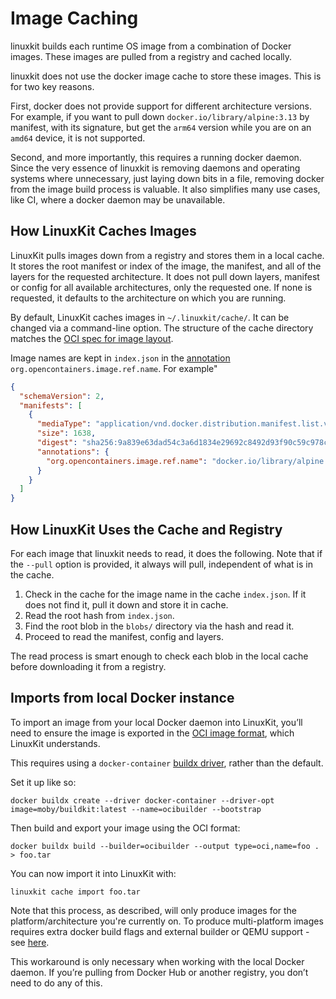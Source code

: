 # Image Caching

linuxkit builds each runtime OS image from a combination of Docker images.
These images are pulled from a registry and cached locally.

linuxkit does not use the docker image cache to store these images. This is
for two key reasons.

First, docker does not provide support for different architecture versions. For
example, if you want to pull down `docker.io/library/alpine:3.13` by manifest,
with its signature, but get the `arm64` version while you are on an `amd64` device,
it is not supported.

Second, and more importantly, this requires a running docker daemon. Since the
very essence of linuxkit is removing daemons and operating systems where unnecessary,
just laying down bits in a file, removing docker from the image build process
is valuable. It also simplifies many use cases, like CI, where a docker daemon
may be unavailable.

## How LinuxKit Caches Images

LinuxKit pulls images down from a registry and stores them in a local cache.
It stores the root manifest or index of the image, the manifest, and all of the layers
for the requested architecture. It does not pull down layers, manifest or config
for all available architectures, only the requested one. If none is requested, it
defaults to the architecture on which you are running.

By default, LinuxKit caches images in `~/.linuxkit/cache/`. It can be changed
via a command-line option. The structure of the cache directory matches the
[OCI spec for image layout](http://github.com/opencontainers/image-spec/blob/master/image-layout.md).

Image names are kept in `index.json` in the [annotation](https://github.com/opencontainers/image-spec/blob/master/annotations.md) `org.opencontainers.image.ref.name`. For example"

```json
{
  "schemaVersion": 2,
  "manifests": [
    {
      "mediaType": "application/vnd.docker.distribution.manifest.list.v2+json",
      "size": 1638,
      "digest": "sha256:9a839e63dad54c3a6d1834e29692c8492d93f90c59c978c1ed79109ea4fb9a54",
      "annotations": {
        "org.opencontainers.image.ref.name": "docker.io/library/alpine:3.13"
      }
    }
  ]
}
```

## How LinuxKit Uses the Cache and Registry

For each image that linuxkit needs to read, it does the following. Note that if the `--pull` option
is provided, it always will pull, independent of what is in the cache.

1. Check in the cache for the image name in the cache `index.json`. If it does not find it, pull it down and store it in cache.
1. Read the root hash from `index.json`.
1. Find the root blob in the `blobs/` directory via the hash and read it.
1. Proceed to read the manifest, config and layers.

The read process is smart enough to check each blob in the local cache before downloading
it from a registry.

## Imports from local Docker instance

To import an image from your local Docker daemon into LinuxKit, you’ll need to ensure the image is exported in the [OCI image format](https://docs.docker.com/build/exporters/oci-docker/), which LinuxKit understands.

This requires using a `docker-container` [buildx driver](https://docs.docker.com/build/builders/drivers/docker-container/), rather than the default.

Set it up like so:

```shell
docker buildx create --driver docker-container --driver-opt image=moby/buildkit:latest --name=ocibuilder --bootstrap
```

Then build and export your image using the OCI format:

```shell
docker buildx build --builder=ocibuilder --output type=oci,name=foo . > foo.tar
```

You can now import it into LinuxKit with:

```shell
linuxkit cache import foo.tar
```

Note that this process, as described, will only produce images for the platform/architecture you're currently on. To produce multi-platform images requires extra docker build flags and external builder or QEMU support - see [here](https://docs.docker.com/build/building/multi-platform/).

This workaround is only necessary when working with the local Docker daemon. If you’re pulling from Docker Hub or another registry, you don’t need to do any of this.
